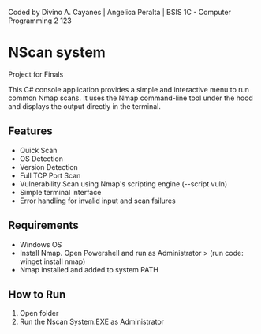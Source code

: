 
Coded by Divino A. Cayanes | Angelica Peralta | BSIS 1C - Computer Programming 2 123

NScan system
========================

Project for Finals

This C# console application provides a simple and interactive menu to run common Nmap scans. It uses the Nmap command-line tool under the hood and displays the output directly in the terminal.

Features
--------
- Quick Scan
- OS Detection
- Version Detection
- Full TCP Port Scan
- Vulnerability Scan using Nmap's scripting engine (--script vuln)
- Simple terminal interface
- Error handling for invalid input and scan failures

Requirements
------------
- Windows OS
- Install Nmap. Open Powershell and run as Administrator > (run code: winget install nmap)
- Nmap installed and added to system PATH 


How to Run
----------
1. Open folder
2. Run the Nscan System.EXE as Administrator


